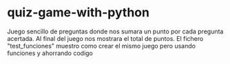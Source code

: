 # quiz-game-with-python
Juego sencillo de preguntas donde nos sumara un punto por cada pregunta acertada. Al final del juego nos mostrara el total de puntos.
El fichero "test_funciones" muestro como crear el mismo juego pero usando funciones y ahorrando codigo
